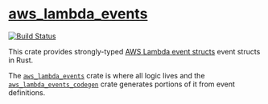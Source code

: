# [aws_lambda_events](./aws_lambda_events)

[![Build Status](https://travis-ci.org/LegNeato/aws_lambda_events.svg?branch=master)](https://travis-ci.org/LegNeato/aws_lambda_events)

This crate provides strongly-typed [AWS Lambda event structs](https://docs.aws.amazon.com/lambda/latest/dg/invoking-lambda-function.html) event structs in Rust.

The [`aws_lambda_events`](./aws_lambda_events) crate is where all logic lives and the [`aws_lambda_events_codegen`](./aws_lambda_events_codegen) crate generates portions of it from event definitions.
